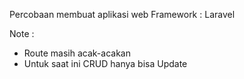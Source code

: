 Percobaan membuat aplikasi web
Framework : Laravel

Note :
- Route masih acak-acakan
- Untuk saat ini CRUD hanya bisa Update
